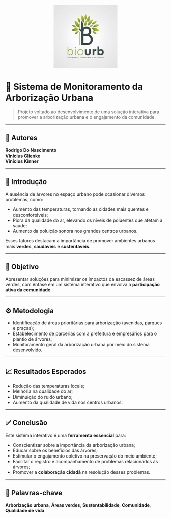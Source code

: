 
<p align="center">
  <img src="./frontend/app/src/img/logo.jpeg" alt="Logo BioUrb" width="200"/>
</p>

# 🌳 Sistema de Monitoramento da Arborização Urbana

> Projeto voltado ao desenvolvimento de uma solução interativa para promover a arborização urbana e o engajamento da comunidade.

---

## 👥 Autores

**Rodrigo Do Nascimento**  
**Vinícius Glienke**  
**Vinícius Kinner**

---

## 📝 Introdução

A ausência de árvores no espaço urbano pode ocasionar diversos problemas, como:

- Aumento das temperaturas, tornando as cidades mais quentes e desconfortáveis;
- Piora da qualidade do ar, elevando os níveis de poluentes que afetam a saúde;
- Aumento da poluição sonora nos grandes centros urbanos.

Esses fatores destacam a importância de promover ambientes urbanos mais **verdes**, **saudáveis** e **sustentáveis**.

---

## 🎯 Objetivo

Apresentar soluções para minimizar os impactos da escassez de áreas verdes, com ênfase em um sistema interativo que envolva a **participação ativa da comunidade**.

---

## ⚙️ Metodologia

- Identificação de áreas prioritárias para arborização (avenidas, parques e praças);
- Estabelecimento de parcerias com a prefeitura e empresários para o plantio de árvores;
- Monitoramento geral da arborização urbana por meio do sistema desenvolvido.

---

## 📈 Resultados Esperados

- Redução das temperaturas locais;
- Melhoria na qualidade do ar;
- Diminuição do ruído urbano;
- Aumento da qualidade de vida nos centros urbanos.

---

## ✅ Conclusão

Este sistema interativo é uma **ferramenta essencial** para:

- Conscientizar sobre a importância da arborização urbana;
- Educar sobre os benefícios das árvores;
- Estimular o engajamento coletivo na preservação do meio ambiente;
- Facilitar o registro e acompanhamento de problemas relacionados às árvores;
- Promover a **colaboração cidadã** na resolução desses problemas.

---

## 🔑 Palavras-chave

**Arborização urbana**, **Áreas verdes**, **Sustentabilidade**, **Comunidade**, **Qualidade de vida**
